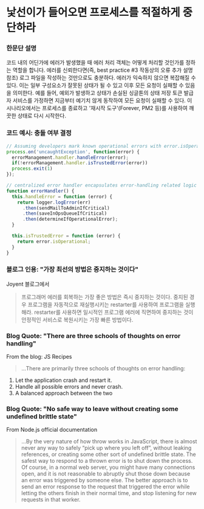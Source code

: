 # 낯선이가 들어오면 프로세스를 적절하게 중단하라

### 한문단 설명

코드 내의 어딘가에 에러가 발생했을 때 에러 처리 객체는 어떻게 처리할 것인가를 정하는 역할을 합니다. 에러를 신뢰한다면(즉, best practice #3 작동상의 오류 추가 설명 참조) 로그 파일을 작성하는 것만으로도 충분하다. 에러가 익숙하지 않으면 복잡해질 수 있다. 이는 일부 구성요소가 잘못된 상태가 될 수 있고 이후 모든 요청이 실패할 수 있음을 의미한다. 예를 들어, 예외가 발생하고 상태가 손실된 싱글톤의 상태 저장 토큰 발급자 서비스를 가정하면 지금부터 예기치 않게 동작하여 모든 요청이 실패할 수 있다. 이 시나리오에서는 프로세스를 종료하고 '재시작 도구'(Forever, PM2 등)를 사용하여 깨끗한 상태로 다시 시작한다.

### 코드 예시: 충돌 여부 결정

```javascript
// Assuming developers mark known operational errors with error.isOperational=true, read best practice #3
process.on('uncaughtException', function(error) {
  errorManagement.handler.handleError(error);
  if(!errorManagement.handler.isTrustedError(error))
  process.exit(1)
});

// centralized error handler encapsulates error-handling related logic
function errorHandler() {
  this.handleError = function (error) {
    return logger.logError(err)
      .then(sendMailToAdminIfCritical)
      .then(saveInOpsQueueIfCritical)
      .then(determineIfOperationalError);
  }

  this.isTrustedError = function (error) {
    return error.isOperational;
  }
}
```

### 블로그 인용: "가장 최선의 방법은 중지하는 것이다"

Joyent 블로그에서

> 프로그래머 에러를 회복하는 가장 좋은 방법은 즉시 중지하는 것이다. 중지된 경우 프로그램을 자동적으로 재실행시키는 restarter를 사용하여 프로그램을 실행해라. restarter를 사용하면 일시적인 프로그램 에러에 직면하여 중지하는 것이 안정적인 서비스로 복원시키는 가장 빠른 방법이다. 

### Blog Quote: "There are three schools of thoughts on error handling"

From the blog: JS Recipes

> …There are primarily three schools of thoughts on error handling:
1. Let the application crash and restart it.
2. Handle all possible errors and never crash.
3. A balanced approach between the two

### Blog Quote: "No safe way to leave without creating some undefined brittle state"

From Node.js official documentation

> …By the very nature of how throw works in JavaScript, there is almost never any way to safely “pick up where you left off”, without leaking references, or creating some other sort of undefined brittle state. The safest way to respond to a thrown error is to shut down the process. Of course, in a normal web server, you might have many connections open, and it is not reasonable to abruptly shut those down because an error was triggered by someone else. The better approach is to send an error response to the request that triggered the error while letting the others finish in their normal time, and stop listening for new requests in that worker.
